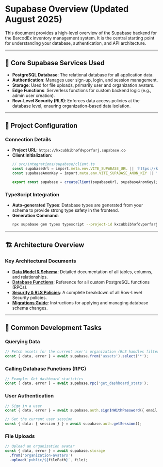 # Supabase Overview (Updated August 2025)

This document provides a high-level overview of the Supabase backend for the BarcodEx inventory management system. It is the central starting point for understanding your database, authentication, and API architecture.

---

## 🎯 **Core Supabase Services Used**

-   **PostgreSQL Database**: The relational database for all application data.
-   **Authentication**: Manages user sign-up, login, and session management.
-   **Storage**: Used for file uploads, primarily user and organization avatars.
-   **Edge Functions**: Serverless functions for custom backend logic (e.g., admin user creation).
-   **Row-Level Security (RLS)**: Enforces data access policies at the database level, ensuring organization-based data isolation.

---

## 🔑 **Project Configuration**

### **Connection Details**
-   **Project URL**: `https://kxcubbibhofdvporfarj.supabase.co`
-   **Client Initialization**:
    ```typescript
    // src/integrations/supabase/client.ts
    const supabaseUrl = import.meta.env.VITE_SUPABASE_URL || 'https://kxcubbibhofdvporfarj.supabase.co';
    const supabaseAnonKey = import.meta.env.VITE_SUPABASE_ANON_KEY || 'your_anon_key'; // Replace with your actual anon key

    export const supabase = createClient(supabaseUrl, supabaseAnonKey);
    ```

### **TypeScript Integration**
-   **Auto-generated Types**: Database types are generated from your schema to provide strong type safety in the frontend.
-   **Generation Command**:
    ```bash
    npx supabase gen types typescript --project-id kxcubbibhofdvporfarj > src/types/database.types.ts
    ```

---

## 🏗️ **Architecture Overview**

### **Key Architectural Documents**
-   **[Data Model & Schema](./SUPABASE-DATA-MODEL.md)**: Detailed documentation of all tables, columns, and relationships.
-   **[Database Functions](./SUPABASE-DATABASE-FUNCTIONS.md)**: Reference for all custom PostgreSQL functions (RPCs).
-   **[Security & RLS Policies](./SUPABASE-SECURITY.md)**: A complete breakdown of all Row-Level Security policies.
-   **[Migrations Guide](./SUPABASE-MIGRATIONS-GUIDE.md)**: Instructions for applying and managing database schema changes.

---

## 🚀 **Common Development Tasks**

### **Querying Data**
```typescript
// Fetch assets for the current user's organization (RLS handles filtering)
const { data, error } = await supabase.from('assets').select('*');
```

### **Calling Database Functions (RPC)**
```typescript
// Example: Get dashboard statistics
const { data, error } = await supabase.rpc('get_dashboard_stats');
```

### **User Authentication**
```typescript
// Sign in a user
const { data, error } = await supabase.auth.signInWithPassword({ email, password });

// Get the current user session
const { data: { session } } = await supabase.auth.getSession();
```

### **File Uploads**
```typescript
// Upload an organization avatar
const { data, error } = await supabase.storage
  .from('organization-avatars')
  .upload(`public/${filePath}`, file);
```